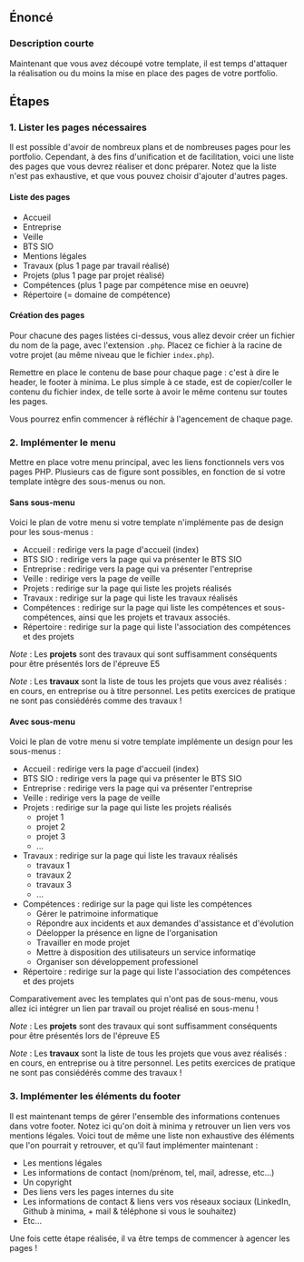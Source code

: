 ## Énoncé

### Description courte

Maintenant que vous avez découpé votre template, il est temps d'attaquer la réalisation ou du moins la mise en place des pages de votre portfolio.

## Étapes

### 1. Lister les pages nécessaires

Il est possible d'avoir de nombreux plans et de nombreuses pages pour les portfolio. Cependant, à des fins d'unification et de facilitation, voici une liste des pages que vous devrez réaliser et donc préparer. Notez que la liste n'est pas exhaustive, et que vous pouvez choisir d'ajouter d'autres pages.

#### Liste des pages

- Accueil
- Entreprise
- Veille
- BTS SIO
- Mentions légales
- Travaux (plus 1 page par travail réalisé)
- Projets (plus 1 page par projet réalisé)
- Compétences (plus 1 page par compétence mise en oeuvre)
- Répertoire (= domaine de compétence)

#### Création des pages

Pour chacune des pages listées ci-dessus, vous allez devoir créer un fichier du nom de la page, avec l'extension ```.php```. Placez ce fichier à la racine de votre projet (au même niveau que le fichier ```index.php```).

Remettre en place le contenu de base pour chaque page : c'est à dire le header, le footer à minima. Le plus simple à ce stade, est de copier/coller le contenu du fichier index, de telle sorte à avoir le même contenu sur toutes les pages.

Vous pourrez enfin commencer à réfléchir à l'agencement de chaque page.

### 2. Implémenter le menu

Mettre en place votre menu principal, avec les liens fonctionnels vers vos pages PHP. Plusieurs cas de figure sont possibles, en fonction de si votre template intègre des sous-menus ou non.

#### Sans sous-menu

Voici le plan de votre menu si votre template n'implémente pas de design pour les sous-menus :

- Accueil : redirige vers la page d'accueil (index)
- BTS SIO : redirige vers la page qui va présenter le BTS SIO
- Entreprise : redirige vers la page qui va présenter l'entreprise
- Veille : redirige vers la page de veille
- Projets : redirige sur la page qui liste les projets réalisés
- Travaux : redirige sur la page qui liste les travaux réalisés
- Compétences : redirige sur la page qui liste les compétences et sous-compétences, ainsi que les projets et travaux associés.
- Répertoire : redirige sur la page qui liste l'association des compétences et des projets

_Note_ : Les **projets** sont des travaux qui sont suffisamment conséquents pour être présentés lors de l'épreuve E5

_Note_ : Les **travaux** sont la liste de tous les projets que vous avez réalisés : en cours, en entreprise ou à titre personnel. Les petits exercices de pratique ne sont pas consiédérés comme des travaux !

#### Avec sous-menu

Voici le plan de votre menu si votre template implémente un design pour les sous-menus :

- Accueil : redirige vers la page d'accueil (index)
- BTS SIO : redirige vers la page qui va présenter le BTS SIO
- Entreprise : redirige vers la page qui va présenter l'entreprise
- Veille : redirige vers la page de veille
- Projets : redirige sur la page qui liste les projets réalisés
    - projet 1
    - projet 2
    - projet 3
    - ...
- Travaux : redirige sur la page qui liste les travaux réalisés
    - travaux 1
    - travaux 2
    - travaux 3
    - ...
- Compétences : redirige sur la page qui liste les compétences
    - Gérer le patrimoine informatique
    - Répondre aux incidents et aux demandes d'assistance et d'évolution
    - Déelopper la présence en ligne de l'organisation
    - Travailler en mode projet
    - Mettre à disposition des utilisateurs un service informatiqe
    - Organiser son développement professionel
- Répertoire : redirige sur la page qui liste l'association des compétences et des projets

Comparativement avec les templates qui n'ont pas de sous-menu, vous allez ici intégrer un lien par travail ou projet réalisé en sous-menu !

_Note_ : Les **projets** sont des travaux qui sont suffisamment conséquents pour être présentés lors de l'épreuve E5

_Note_ : Les **travaux** sont la liste de tous les projets que vous avez réalisés : en cours, en entreprise ou à titre personnel. Les petits exercices de pratique ne sont pas consiédérés comme des travaux !

### 3. Implémenter les éléments du footer

Il est maintenant temps de gérer l'ensemble des informations contenues dans votre footer. Notez ici qu'on doit à minima y retrouver un lien vers vos mentions légales. Voici tout de même une liste non exhaustive des éléments que l'on pourrait y retrouver, et qu'il faut implémenter maintenant : 

- Les mentions légales
- Les informations de contact (nom/prénom, tel, mail, adresse, etc...)
- Un copyright
- Des liens vers les pages internes du site
- Les informations de contact & liens vers vos réseaux sociaux (LinkedIn, Github à minima, + mail & téléphone si vous le souhaitez)
- Etc...

Une fois cette étape réalisée, il va être temps de commencer à agencer les pages !


